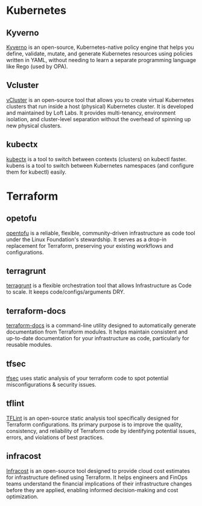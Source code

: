 # Kubernetes

## Kyverno
[Kyverno](https://kyverno.io/docs/introduction/) is an open-source, Kubernetes-native policy engine that helps you define, validate, mutate, and generate Kubernetes resources using policies written in YAML, without needing to learn a separate programming language like Rego (used by OPA).

## Vcluster
[vCluster](https://www.vcluster.com/docs?_gl=1*jjn6ff*_gcl_au*Mjk3MzA0NzQ1LjE3NTE2MjkxNDc.*_ga*NTgwMDI4MzI0LjE3NTE2MjkxNDg.*_ga_4RQQZ3WGE9*czE3NTE4ODcwMzQkbzMkZzEkdDE3NTE4ODcxODIkajU0JGwwJGgxOTQ1Nzk5MzY1) is an open-source tool that allows you to create virtual Kubernetes clusters that run inside a host (physical) Kubernetes cluster.
It is developed and maintained by Loft Labs. It provides multi-tenancy, environment isolation, and cluster-level separation without the overhead of spinning up new physical clusters. 

## kubectx
[kubectx](https://github.com/ahmetb/kubectx) is a tool to switch between contexts (clusters) on kubectl faster. kubens is a tool to switch between Kubernetes namespaces (and configure them for kubectl) easily.


# Terraform

## opetofu
[opentofu](https://opentofu.org/) is a reliable, flexible, community-driven infrastructure as code tool under the Linux Foundation's stewardship. It serves as a drop-in replacement for Terraform, preserving your existing workflows and configurations.

## terragrunt
[terragrunt](https://terragrunt.gruntwork.io/) is a flexible orchestration tool that allows Infrastructure as Code to scale. It keeps code/configs/arguments DRY.

## terraform-docs
[terraform-docs](https://terraform-docs.io/user-guide/introduction/) is a command-line utility designed to automatically generate documentation from Terraform modules. It helps maintain consistent and up-to-date documentation for your infrastructure as code, particularly for reusable modules. 

## tfsec
[tfsec](https://github.com/aquasecurity/tfsec) uses static analysis of your terraform code to spot potential misconfigurations & security issues.

## tflint
[TFLint](https://github.com/terraform-linters/tflint) is an open-source static analysis tool specifically designed for Terraform configurations. Its primary purpose is to improve the quality, consistency, and reliability of Terraform code by identifying potential issues, errors, and violations of best practices. 

## infracost
[Infracost](https://github.com/infracost/infracost) is an open-source tool designed to provide cloud cost estimates for infrastructure defined using Terraform. It helps engineers and FinOps teams understand the financial implications of their infrastructure changes before they are applied, enabling informed decision-making and cost optimization.

